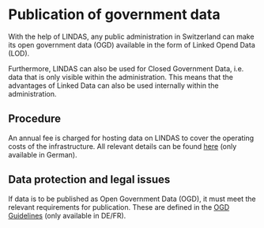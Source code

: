 # Publication of government data

With the help of LINDAS, any public administration in Switzerland can make its open government data (OGD) available in the form of Linked Opend Data (LOD).

Furthermore, LINDAS can also be used for Closed Government Data, i.e. data that is only visible within the administration. This means that the advantages of Linked Data can also be used internally within the administration.

## Procedure

An annual fee is charged for hosting data on LINDAS to cover the operating costs of the infrastructure. All relevant details can be found [here](https://www.bar.admin.ch/dam/bar/de/dokumente/diverses/lindas_dienstleistung.pdf.download.pdf/LINDAS_Dienstleistung_de.pdf) (only available in German).

## Data protection and legal issues

If data is to be published as Open Government Data (OGD), it must meet the relevant requirements for publication. These are defined in the [OGD Guidelines](https://handbook.opendata.swiss/de/content/glossar/bibliothek/ogd-richtlinien.html) (only available in DE/FR).
